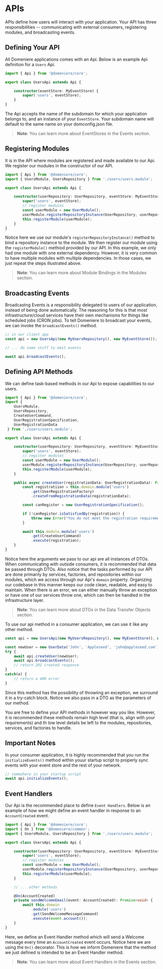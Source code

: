 # APIs
APIs define how users will interact with your application. Your API has three responsibilities -- communicating with external consumers, registering modules, and broadcasting events.

## Defining Your API
All Domeniere applications comes with an Api. Below is an example Api definition for a `Users` Api.
```ts
import { Api } from '@domeniere/core';

export class UsersApi extends Api {

    constructor(eventStore: MyEventStore) {
        super('users', eventStore);
    }
}
```
The Api accepts the name of the subdomain for which your application belongs to, and an instance of your `EventStore`. Your subdomain name will default to the same name on your domconfig.json file. 

> **Note**: You can learn more about EventStores in the Events section.

## Registering Modules
It is in the API where modules are registered and made available to our Api. We register our modules in the constructor of our API.
```ts
import { Api } from '@domeniere/core';
import { UsersModule, UsersRepository } from './users/users.module';

export class UsersApi extends Api {

    constructor(userRepository: UserRepository, eventStore: MyEventStore) {
        super('users', eventStore);
        // register modules
        const userModule = new UserModule();
        userModule.registerRepositoryInstance(UserRepository, userRepository);
        this.registerModule(userModule);
    }
}
```
Notice here we use our module's `registerRepositoryInstance()` method to bind a repository instance to the module. We then register our module using the `registerModule()` methiod provided by our API. In this example, we only had one module with one external dependency. However, it is very common to have multiple modules with multiple dependencies. In those cases, we just repeat the steps illustrated above.

> **Note**: You can learn more about Module Bindings in the Modules section.

## Broadcasting Events
Broadcastng Events is a responsibility delegated to users of our application, instead of being done automatically. The reasoning for this is that most infrastructure/cloud services have their own mechanisms for things like scheduled jobs (CRON jobs). To tell Domeniere to broadcast your events, we can invoke the `broadcastEvents()` method.
```ts
// in our client app
const api = new UsersApi(new MyUsersRepository(), new MyEventStore());

// ... do some stuff to emit events

await api.broadcastEvents();
```

## Defining API Methods
We can define task-based methods in our Api to expose capabilities to our users.
```ts
import { Api } from '@domeniere/core';
import { 
    UsersModule, 
    UsersRepository, 
    CreateUserCommand, 
    UserRegistrationSpecification,
    UserRegistrationData
 } from './users/users.module';

export class UsersApi extends Api {

    constructor(userRepository: UserRepository, eventStore: MyEventStore) {
        super('users', eventStore);
        // register modules
        const userModule = new UserModule();
        userModule.registerRepositoryInstance(UserRepository, userRepository);
        this.registerModule(userModule);
    }

    public async createUser(registrationData: UserRegistrationData): Promise<void> {
        const registratiion = this.domain.module('users')
            .get(UserRegistrationFactory)
            .createFromRegistrationData(registrationData);

        const canRegister = new UserRegistrationSpecification();

        if (!canRegister.isSatisfiedBy(registration)) {
            throw new Error("You do not meet the registration requirements");
        }

        await this.module.module('users')
            .get(CreateUserCommand)
            .execute(registration);
    }
}
```
Notice here the arguments we pass to our api are all instances of DTOs. When communicating with outside consumers, it is recommended that data be passed through DTOs. Also notice that the tasks performed by our API are done primarily by services, factories, and repositories within our modules, which we access through our Api's `domain` property. Organizing our codebase in this manner keeps our code clean, readable, and easy to maintain. When there is an error, we can either manually throw an exception or have one of our services throw one, which can then be handled in the infrastructure layer.

> **Note**: You can learn more about DTOs in the Data Transfer Objects section.

To use our api method in a consumer application, we can use it like any other method.
```ts
const api = new UsersApi(new MyUsersRepository(), new MyEventStore(), new MyLogger());

const newUser = new UserData('John', 'Appleseed', 'john@appleseed.com');
try {
    await api.createUser(newUser);
    await api.broadcastEvents();
    // return 201 created response
}
catch(e) {
    // return a 400 error
}
```
Since this method has the possibility of throwiing an exception, we surround it in a try-catch block. Notice we also pass in a DTO as the parameters of our method.

You are free to define your API methods in however way you like. However, it is recommended these methods remain high level (that is, align with your requirements) and th low level details be left to the modules, repositories, services, and factories to handle.

## Important Notes
In your consumer application, it is highly recommended that you run the `initializeEvents()` method within youur startup script to properly sync events with your event store and the rest of your network.
```ts
// somewhere in your startup script
await api.initializeEvents();
```

## Event Handlers
Our Api is the recommended place to define `Event Handlers`. Below is an example of how we might define an event handler in response to an `AccountCreated` event.
```ts
import { Api } from '@domeniere/core';
import { On } from '@domeniere/common';
import { UsersModule, UsersRepository } from './users/users.module';

export class UsersApi extends Api {

    constructor(userRepository: UserRepository, eventStore: MyEventStore) {
        super('users', eventStore);
        // register modules
        const userModule = new UserModule();
        userModule.registerRepositoryInstance(UserRepository, userRepository);
        this.registerModule(userModule);
    }

    // ... other methods

    @On(AccountCreated)
    private sendWelcomeEmail(event: AccountCreated): Promise<void> {
        await this.domain
            .module('users')
            .get(SendWelcomeMessageCommand)
            .execute(event.account());
    }
}
```
Here, we define an Event Handler method which will send a Welcome message every time an `AccountCreated` event occurs. Notice here we are using the `On()` decorator. This is how we inform Domeniere that the method we just defined is intended to be an Event Handler method.

> **Note**: You can learn more about Event Handlers in the Events section.
